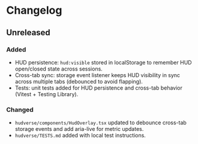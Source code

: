 # Changelog

## Unreleased

### Added

- HUD persistence: `hud:visible` stored in localStorage to remember HUD open/closed state across sessions.
- Cross-tab sync: storage event listener keeps HUD visibility in sync across multiple tabs (debounced to avoid flapping).
- Tests: unit tests added for HUD persistence and cross-tab behavior (Vitest + Testing Library).

### Changed

- `hudverse/components/HudOverlay.tsx` updated to debounce cross-tab storage events and add aria-live for metric updates.
- `hudverse/TESTS.md` added with local test instructions.
